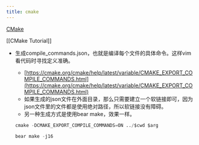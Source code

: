 ```yaml
---
title: cmake
---
```


[CMake](https://cmake.org/)

[[CMake Tutorial]]

- 生成compile_commands.json，也就是编译每个文件的具体命令。这样vim看代码时寻找定义准确。
    - [https://cmake.org/cmake/help/latest/variable/CMAKE_EXPORT_COMPILE_COMMANDS.html](https://cmake.org/cmake/help/latest/variable/CMAKE_EXPORT_COMPILE_COMMANDS.html)
    - 如果生成的json文件在外面目录，那么只需要建立一个软链接即可，因为json文件里的文件都是使用绝对路径，所以软链接没有障碍。
    - 另一种生成方式是使用bear make，效果一样。
    
    ```python
    cmake -DCMAKE_EXPORT_COMPILE_COMMANDS=ON ../$cwd $arg
    
    bear make -j16
    ```